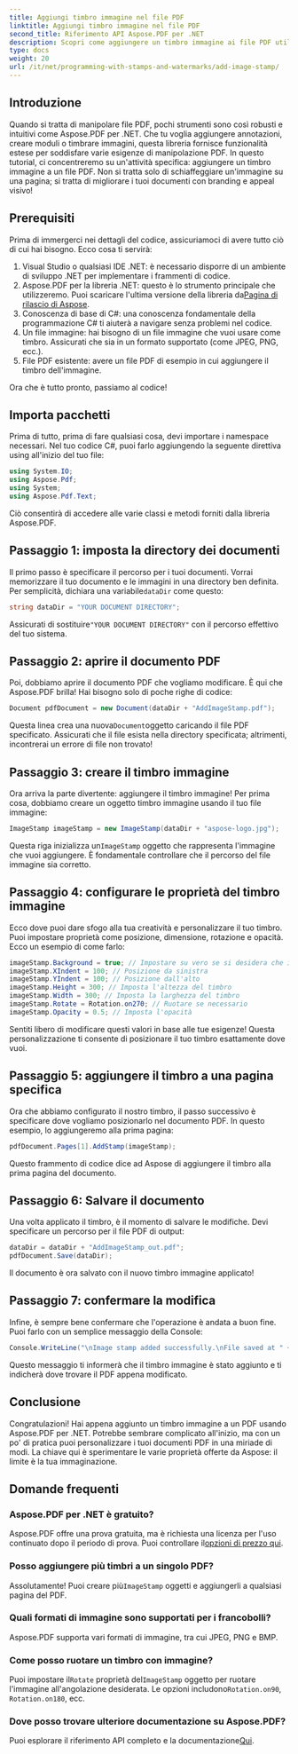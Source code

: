 ```yaml
---
title: Aggiungi timbro immagine nel file PDF
linktitle: Aggiungi timbro immagine nel file PDF
second_title: Riferimento API Aspose.PDF per .NET
description: Scopri come aggiungere un timbro immagine ai file PDF utilizzando Aspose.PDF per .NET con istruzioni dettagliate e codice di esempio.
type: docs
weight: 20
url: /it/net/programming-with-stamps-and-watermarks/add-image-stamp/
---
```

## Introduzione

Quando si tratta di manipolare file PDF, pochi strumenti sono così robusti e intuitivi come Aspose.PDF per .NET. Che tu voglia aggiungere annotazioni, creare moduli o timbrare immagini, questa libreria fornisce funzionalità estese per soddisfare varie esigenze di manipolazione PDF. In questo tutorial, ci concentreremo su un'attività specifica: aggiungere un timbro immagine a un file PDF. Non si tratta solo di schiaffeggiare un'immagine su una pagina; si tratta di migliorare i tuoi documenti con branding e appeal visivo!

## Prerequisiti

Prima di immergerci nei dettagli del codice, assicuriamoci di avere tutto ciò di cui hai bisogno. Ecco cosa ti servirà:

1. Visual Studio o qualsiasi IDE .NET: è necessario disporre di un ambiente di sviluppo .NET per implementare i frammenti di codice.
2.  Aspose.PDF per la libreria .NET: questo è lo strumento principale che utilizzeremo. Puoi scaricare l'ultima versione della libreria da[Pagina di rilascio di Aspose](https://releases.aspose.com/pdf/net/).
3. Conoscenza di base di C#: una conoscenza fondamentale della programmazione C# ti aiuterà a navigare senza problemi nel codice.
4. Un file immagine: hai bisogno di un file immagine che vuoi usare come timbro. Assicurati che sia in un formato supportato (come JPEG, PNG, ecc.).
5. File PDF esistente: avere un file PDF di esempio in cui aggiungere il timbro dell'immagine.

Ora che è tutto pronto, passiamo al codice!

## Importa pacchetti

Prima di tutto, prima di fare qualsiasi cosa, devi importare i namespace necessari. Nel tuo codice C#, puoi farlo aggiungendo la seguente direttiva using all'inizio del tuo file:

```csharp
using System.IO;
using Aspose.Pdf;
using System;
using Aspose.Pdf.Text;
```

Ciò consentirà di accedere alle varie classi e metodi forniti dalla libreria Aspose.PDF.

## Passaggio 1: imposta la directory dei documenti

 Il primo passo è specificare il percorso per i tuoi documenti. Vorrai memorizzare il tuo documento e le immagini in una directory ben definita. Per semplicità, dichiara una variabile`dataDir` come questo:

```csharp
string dataDir = "YOUR DOCUMENT DIRECTORY";
```

 Assicurati di sostituire`"YOUR DOCUMENT DIRECTORY"` con il percorso effettivo del tuo sistema.

## Passaggio 2: aprire il documento PDF

Poi, dobbiamo aprire il documento PDF che vogliamo modificare. È qui che Aspose.PDF brilla! Hai bisogno solo di poche righe di codice:

```csharp
Document pdfDocument = new Document(dataDir + "AddImageStamp.pdf");
```

 Questa linea crea una nuova`Document`oggetto caricando il file PDF specificato. Assicurati che il file esista nella directory specificata; altrimenti, incontrerai un errore di file non trovato!

## Passaggio 3: creare il timbro immagine

Ora arriva la parte divertente: aggiungere il timbro immagine! Per prima cosa, dobbiamo creare un oggetto timbro immagine usando il tuo file immagine:

```csharp
ImageStamp imageStamp = new ImageStamp(dataDir + "aspose-logo.jpg");
```

 Questa riga inizializza un`ImageStamp` oggetto che rappresenta l'immagine che vuoi aggiungere. È fondamentale controllare che il percorso del file immagine sia corretto.

## Passaggio 4: configurare le proprietà del timbro immagine

Ecco dove puoi dare sfogo alla tua creatività e personalizzare il tuo timbro. Puoi impostare proprietà come posizione, dimensione, rotazione e opacità. Ecco un esempio di come farlo:

```csharp
imageStamp.Background = true; // Impostare su vero se si desidera che il timbro sia sullo sfondo
imageStamp.XIndent = 100; // Posizione da sinistra
imageStamp.YIndent = 100; // Posizione dall'alto
imageStamp.Height = 300; // Imposta l'altezza del timbro
imageStamp.Width = 300; // Imposta la larghezza del timbro
imageStamp.Rotate = Rotation.on270; // Ruotare se necessario
imageStamp.Opacity = 0.5; // Imposta l'opacità
```

Sentiti libero di modificare questi valori in base alle tue esigenze! Questa personalizzazione ti consente di posizionare il tuo timbro esattamente dove vuoi.

## Passaggio 5: aggiungere il timbro a una pagina specifica

Ora che abbiamo configurato il nostro timbro, il passo successivo è specificare dove vogliamo posizionarlo nel documento PDF. In questo esempio, lo aggiungeremo alla prima pagina:

```csharp
pdfDocument.Pages[1].AddStamp(imageStamp);
```

Questo frammento di codice dice ad Aspose di aggiungere il timbro alla prima pagina del documento.

## Passaggio 6: Salvare il documento

Una volta applicato il timbro, è il momento di salvare le modifiche. Devi specificare un percorso per il file PDF di output:

```csharp
dataDir = dataDir + "AddImageStamp_out.pdf";
pdfDocument.Save(dataDir);
```

Il documento è ora salvato con il nuovo timbro immagine applicato!

## Passaggio 7: confermare la modifica

Infine, è sempre bene confermare che l'operazione è andata a buon fine. Puoi farlo con un semplice messaggio della Console:

```csharp
Console.WriteLine("\nImage stamp added successfully.\nFile saved at " + dataDir);
```

Questo messaggio ti informerà che il timbro immagine è stato aggiunto e ti indicherà dove trovare il PDF appena modificato.

## Conclusione

Congratulazioni! Hai appena aggiunto un timbro immagine a un PDF usando Aspose.PDF per .NET. Potrebbe sembrare complicato all'inizio, ma con un po' di pratica puoi personalizzare i tuoi documenti PDF in una miriade di modi. La chiave qui è sperimentare le varie proprietà offerte da Aspose: il limite è la tua immaginazione.

## Domande frequenti

### Aspose.PDF per .NET è gratuito?  
 Aspose.PDF offre una prova gratuita, ma è richiesta una licenza per l'uso continuato dopo il periodo di prova. Puoi controllare il[opzioni di prezzo qui](https://purchase.aspose.com/buy).

### Posso aggiungere più timbri a un singolo PDF?  
 Assolutamente! Puoi creare più`ImageStamp` oggetti e aggiungerli a qualsiasi pagina del PDF.

### Quali formati di immagine sono supportati per i francobolli?  
Aspose.PDF supporta vari formati di immagine, tra cui JPEG, PNG e BMP.

### Come posso ruotare un timbro con immagine?  
 Puoi impostare il`Rotate` proprietà del`ImageStamp` oggetto per ruotare l'immagine all'angolazione desiderata. Le opzioni includono`Rotation.on90`, `Rotation.on180`, ecc.

### Dove posso trovare ulteriore documentazione su Aspose.PDF?  
 Puoi esplorare il riferimento API completo e la documentazione[Qui](https://reference.aspose.com/pdf/net/).